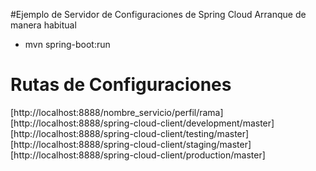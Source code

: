 #Ejemplo de Servidor de Configuraciones de Spring Cloud
Arranque de manera habitual
* mvn spring-boot:run

# Rutas de Configuraciones
[http://localhost:8888/nombre_servicio/perfil/rama]
[http://localhost:8888/spring-cloud-client/development/master]
[http://localhost:8888/spring-cloud-client/testing/master]
[http://localhost:8888/spring-cloud-client/staging/master]
[http://localhost:8888/spring-cloud-client/production/master]